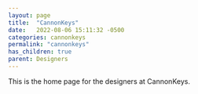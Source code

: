 ```yaml
---
layout: page
title:  "CannonKeys"
date:   2022-08-06 15:11:32 -0500
categories: cannonkeys
permalink: "cannonkeys"
has_children: true
parent: Designers
---
```

This is the home page for the designers at CannonKeys.
